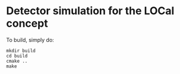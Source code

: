 # Detector simulation for the LOCal concept

To build, simply do:
```
mkdir build
cd build
cmake ..
make
```